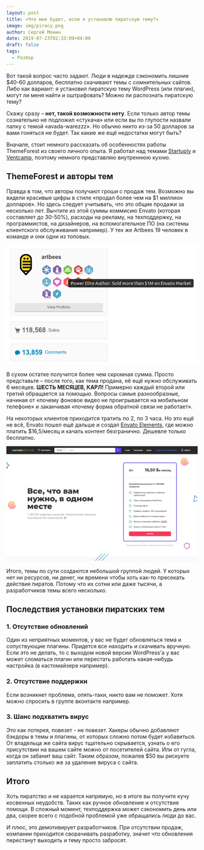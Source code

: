 ```yaml
---
layout: post
title: «Что мне будет, если я установлю пиратскую тему?»
image: img/piracy.png
author: Сергей Монин
date: 2019-07-23T02:33:09+04:00
draft: false
tags: 
  - Разбор
---
```


Вот такой вопрос часто задают. Люди в надежде сэкономить лишние $40-60 долларов, бесплатно скачивают темы с сомнительных сайтов. Либо как вариант: я установил пиратскую тему WordPress (или плагин), могут ли меня найти и оштрафовать? Можно ли распознать пиратскую тему?

Скажу сразу – **нет, такой возможности нету**. Если только автор темы сознательно не подложил «стукача» или если вы по глупости назвали папку с темой «avada-warezzz». Но обычно никто из-за 50 долларов за вами гоняться не будет. Так какие же ещё недостатки могут быть?

Вначале, стоит немного рассказать об особенностях работы ThemeForest из своего личного опыта. Я работал над темами [Startuply](https://themeforest.net/item/startuply-multipurpose-startup-theme/9055667) и [Ventcamp](https://themeforest.net/item/ventcamp-event-and-conference-theme/14637006), поэтому немного представляю внутреннюю кухню.

## ThemeForest и авторы тем

Правда в том, что авторы получают гроши с продаж тем. Возможно вы видели красивые цифры в стиле «продал более чем на $1 миллион долларов». Но здесь следует учитывать, что это общие продажи за несколько лет. Вычтите из этой суммы коммисию Envato (которая составляет до 30-50%), расходы на рекламу, на техподдержку, на программистов, на дизайнеров, на вспомогательное ПО (на системы клиентского обслуживания например). У тех же Artbees 19 человек в команде и они одни из топовых.

![Красивая картинка - создается впечатление, будто авторы миллионеры](./img/artbees.png)

В сухом остатке получится более чем скромная сумма. Просто представьте – после того, как тема продана, её ещё нужно обслуживать 6 месяцев. **ШЕСТЬ МЕСЯЦЕВ, КАРЛ!** Примерно каждый второй или третий обращается за помощью. Вопросы самые разнообразные, начиная от «почему фоновое видео не проигрывается на мобильном телефоне» и заканчивая «почему форма обратной связи не работает».

На некоторых клиентов приходится тратить по 2, по 3 часа. Но это ещё не всё, Envato пошел ещё дальше и создал [Envato Elements](https://elements.envato.com/ru/), где можно платить $16,5/месяц и качать контент безгранично. Дешевле только бесплатно.

![Страница с ценами, Envato Elements](./img/envato-elements.png) 

Итого, темы по сути создаются небольшой группой людей. У которых нет ни ресурсов, ни денег, ни времени чтобы хоть как-то пресекать действия пиратов. Потому что их сотни или даже тысячи, а разработчиков темы всего несколько. 

## Последствия установки пиратских тем

### 1. Отсутствие обновлений

Один из неприятных моментов, у вас не будет обновляться тема и сопуствующие плагины. Придется все находить и скачивать вручную. Если это не делать, то с выходом новой версии WordPress'а у вас может сломаться плагин или перестать работать какая-нибудь настройка (в кастомайзере например).

### 2. Отсутствие поддержки

Если возникнет проблема, опять-таки, никто вам не поможет. Хотя можно спросить в группе вконтакте например. 

### 3. Шанс подхватить вирус

Это как лотерея, повезет - не повезет. Хакеры обычно добавляют бэкдоры в темы и плагины, от которых сложно потом будет избавиться. От владельца же сайта вирус тщательно скрывается, узнать о его присутствии на вашем сайте можно от посетителей сайта. Или от гугла, когда он забанит ваш сайт. Таким образом, пожалев $50 вы рискуете заплатить столько же за удаление вируса с сайта.

## Итого

Хоть пиратство и не карается напрямую, но в итоге вы получите кучу косвенных неудобств. Таких как ручное обновление и отсутствие помощи. В сложный момент, техподдержка может сэкономить день или два, скорее всего с подобной проблемой уже обращались люди до вас.

И плюс, это демотивирует разработчиков. При отсутствии продаж, компании приходится сворачивать разработку, значит что обновления перестанут выходить и тему просто забросят.      
